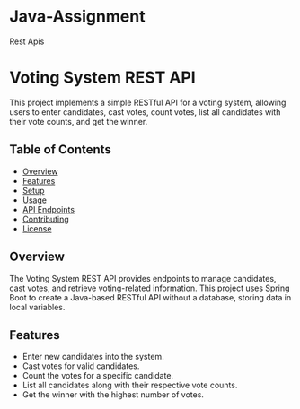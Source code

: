 # Java-Assignment
Rest Apis

# Voting System REST API

This project implements a simple RESTful API for a voting system, allowing users to enter candidates, cast votes, count votes, list all candidates with their vote counts, and get the winner.

## Table of Contents

- [Overview](#overview)
- [Features](#features)
- [Setup](#setup)
- [Usage](#usage)
- [API Endpoints](#api-endpoints)
- [Contributing](#contributing)
- [License](#license)

## Overview

The Voting System REST API provides endpoints to manage candidates, cast votes, and retrieve voting-related information. This project uses Spring Boot to create a Java-based RESTful API without a database, storing data in local variables.

## Features

- Enter new candidates into the system.
- Cast votes for valid candidates.
- Count the votes for a specific candidate.
- List all candidates along with their respective vote counts.
- Get the winner with the highest number of votes.
